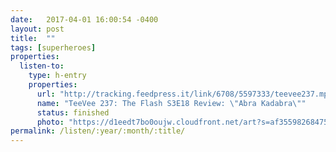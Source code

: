 ```yaml
---
date:   2017-04-01 16:00:54 -0400
layout: post
title:  ""
tags: [superheroes]
properties:
  listen-to:
    type: h-entry
    properties:
      url: "http://tracking.feedpress.it/link/6708/5597333/teevee237.mp3"
      name: "TeeVee 237: The Flash S3E18 Review: \"Abra Kadabra\""
      status: finished
      photo: "https://d1eedt7bo0oujw.cloudfront.net/art?s=af3559826847521a0372889963ede21abcf8b3403d7265ddb893827a0b53bc47&w=840&u=https%3A%2F%2Fwww.theincomparable.com%2Fimgs%2Flogos%2Flogo-teevee-3x.jpg%3Fcache-buster%3D2017-02-08"
permalink: /listen/:year/:month/:title/
---
```

